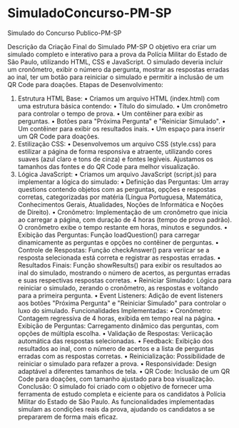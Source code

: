# SimuladoConcurso-PM-SP
 Simulado do Concurso Publico-PM-SP
 
Descrição da Criação Final do Simulado PM-SP 
O objetivo era criar um simulado completo e interativo para a prova da Polícia 
Militar do Estado de São Paulo, utilizando HTML, CSS e JavaScript. O simulado 
deveria incluir um cronômetro, exibir o número da pergunta, mostrar as respostas 
erradas ao inal, ter um botão para reiniciar o simulado e permitir a inclusão de um 
QR Code para doações. 
Etapas de Desenvolvimento: 
1.  Estrutura HTML Base: 
•  Criamos um arquivo HTML (index.html) com uma estrutura básica 
contendo: 
•  Título do simulado. 
•  Um cronômetro para controlar o tempo de prova. 
•  Um contêiner para exibir as perguntas. 
•  Botões para "Próxima Pergunta" e "Reiniciar Simulado". 
•  Um contêiner para exibir os resultados inais. 
•  Um espaço para inserir um QR Code para doações. 
2.  Estilização CSS: 
•  Desenvolvemos um arquivo CSS (style.css) para estilizar a página de 
forma responsiva e atraente, utilizando cores suaves (azul claro e 
tons de cinza) e fontes legíveis. Ajustamos os tamanhos das fontes e 
do QR Code para melhor visualização. 
3.  Lógica JavaScript: 
•  Criamos um arquivo JavaScript (script.js) para implementar a lógica 
do simulado: 
•  Definição das Perguntas: Um array questions contendo 
objetos com as perguntas, opções e respostas corretas, 
categorizadas por matéria (Língua Portuguesa, Matemática, 
Conhecimentos Gerais, Atualidades, Noções de Informática 
e Noções de Direito). 
•  Cronômetro: Implementação de um cronômetro que inicia 
ao carregar a página, com duração de 4 horas (tempo de 
prova padrão). O cronômetro exibe o tempo restante em 
horas, minutos e segundos. •  Exibição das Perguntas: Função loadQuestion() para 
carregar dinamicamente as perguntas e opções no contêiner 
de perguntas. 
•  Controle de Respostas: Função checkAnswer() para 
veriicar se a resposta selecionada está correta e registrar as 
respostas erradas. 
•  Resultados Finais: Função showResults() para exibir os 
resultados ao inal do simulado, mostrando o número de 
acertos, as perguntas erradas e suas respectivas respostas 
corretas. 
•  Reiniciar Simulado: Lógica para reiniciar o simulado, 
zerando o cronômetro, as respostas e voltando para a 
primeira pergunta. 
•  Event Listeners: Adição de event listeners aos botões 
"Próxima Pergunta" e "Reiniciar Simulado" para controlar o 
luxo do simulado. 
Funcionalidades Implementadas: 
•  Cronômetro: Contagem regressiva de 4 horas, exibida em tempo real na 
página. 
•  Exibição de Perguntas: Carregamento dinâmico das perguntas, com 
opções de múltipla escolha. 
•  Validação de Respostas: Veriicação automática das respostas 
selecionadas. 
•  Feedback: Exibição dos resultados ao inal, com o número de acertos e a 
lista de perguntas erradas com as respostas corretas. 
•  Reinicialização: Possibilidade de reiniciar o simulado para refazer a prova. 
•  Responsividade: Design adaptável a diferentes tamanhos de tela. 
•  QR Code: Inclusão de um QR Code para doações, com tamanho ajustado 
para boa visualização. 
Conclusão: 
O simulado foi criado com o objetivo de fornecer uma ferramenta de estudo 
completa e eiciente para os candidatos à Polícia Militar do Estado de São Paulo. 
As funcionalidades implementadas simulam as condições reais da prova, 
ajudando os candidatos a se prepararem de forma mais eficaz. 
